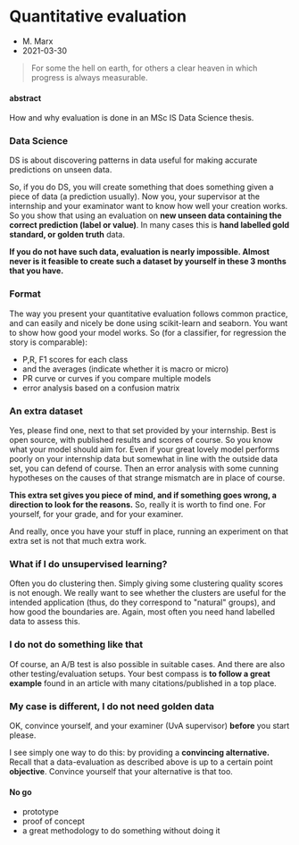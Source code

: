 # Quantitative evaluation

* M. Marx
* 2021-03-30

>For some the hell on earth, for others a clear heaven in which progress is always measurable.
 
 
#### abstract

How and why evaluation is done in an MSc IS Data Science thesis.

### Data Science

DS is about discovering patterns in data useful for making accurate predictions on unseen data.

So, if you do DS, you will create something that does something given a piece of data (a prediction usually). Now you, your supervisor at the internship and your examinator want to know how well your creation works. So you show that using an evaluation on **new unseen data containing the correct prediction (label or value)**. In many cases this is **hand labelled gold standard, or golden truth** data.

**If you do not have such data, evaluation is nearly impossible. Almost never is it feasible to create such a dataset by yourself in these 3 months that you have.**

### Format

The way you present your quantitative evaluation follows common practice, and can easily and nicely be done using scikit-learn and seaborn. You want to show how good your model works. So (for a classifier, for regression the story is comparable):

* P,R, F1 scores for each class
* and the averages (indicate whether it is macro or micro)
* PR curve or curves if you compare multiple models
* error analysis based on a confusion matrix

### An extra dataset

Yes, please find one, next to that set provided by your internship. Best is open source, with published results and scores of course. So you know what your model should aim for. Even if your great lovely model performs poorly on your internship data but somewhat in line with the outside data set, you can defend of course. Then an error analysis with some cunning hypotheses on the causes of that strange mismatch are in place of course.

**This extra set gives you piece of mind, and if something goes wrong, a direction to look for the reasons.** So, really it is worth to find one. For yourself, for your grade, and for your examiner.

And really, once you have your stuff in place, running an experiment on that extra set is not that much extra work.

### What if I do unsupervised learning?

Often you do clustering then. Simply giving some clustering quality scores is not enough. We really want to see whether the clusters are useful for the intended application (thus, do they correspond to "natural" groups), and how good the boundaries are. Again, most often you need hand labelled data to assess this.

### I do not do something like that

Of course, an A/B test is also possible  in suitable cases. And there are also other testing/evaluation setups. Your best compass is **to follow a great example** found in an article with many citations/published in a top place.

### My case is different, I do not need golden data

OK, convince yourself, and your examiner (UvA supervisor) **before** you start please.

I see simply one way to do this: by providing a **convincing alternative.** Recall that a data-evaluation as described above is up to a certain point **objective**. Convince yourself that your alternative is that too.

#### No go

* prototype
* proof of concept
* a great methodology to do something without doing it


